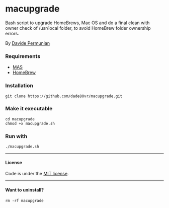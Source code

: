 # macupgrade
Bash script to upgrade HomeBrews, Mac OS and do a final clean with owner check of /usr/local folder, to avoid HomeBrew folder ownership errors.

By [Davide Permunian](https://github.com/dade80vr) 

### Requirements

* [MAS](https://github.com/mas-cli/mas)
* [HomeBrew](https://brew.sh/index_it.html)

### Installation

```shell
git clone https://github.com/dade80vr/macupgrade.git
```

### Make it executable

```shell
cd macupgrade 
chmod +x macupgrade.sh
```

### Run with

```shell
./macupgrade.sh
```
---

#### License

Code is under the [MIT license](LICENSE).

---

#### Want to uninstall?

```shell
rm -rf macupgrade
```
